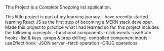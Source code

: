 This Project is a Complete Shopping list application.

This little project is part of my learning journey. I have recently started learning React JS as the first step of becoming a MERN stack developer. Made this project to practice what I had learned so far. this project includes the following concepts. 
-functional components 
-click events
-useState hooks
-list & keys
-props & prop drilling
-controlled component inputs
-useEffect hook
-JSON server
-fetch operation
-CRUD operations

